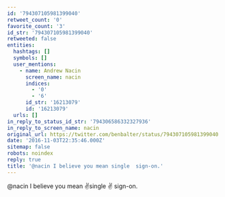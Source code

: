 ```yaml
---
id: '794307105981399040'
retweet_count: '0'
favorite_count: '3'
id_str: '794307105981399040'
retweeted: false
entities:
  hashtags: []
  symbols: []
  user_mentions:
    - name: Andrew Nacin
      screen_name: nacin
      indices:
        - '0'
        - '6'
      id_str: '16213079'
      id: '16213079'
  urls: []
in_reply_to_status_id_str: '794306586332327936'
in_reply_to_screen_name: nacin
original_url: https://twitter.com/benbalter/status/794307105981399040
date: '2016-11-03T22:35:46.000Z'
sitemap: false
robots: noindex
reply: true
title: '@nacin I believe you mean single  sign-on.'
---
```


@nacin I believe you mean ✌️single ✌️ sign-on.